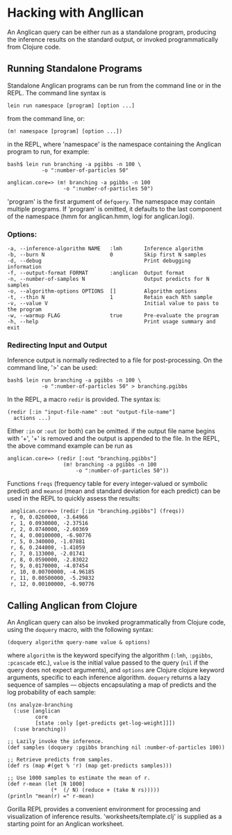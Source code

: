 # Hacking with Angllican

An Anglican query can be either run as a standalone program, producing
the inference results on the standard output, or invoked programmatically
from Clojure code.

## Running Standalone Programs

Standalone Anglican programs can be run from the command line
or in the REPL. The command line syntax is

    lein run namespace [program] [option ...]

from the command line, or:

    (m! namespace [program] [option ...])

in the REPL, where 'namespace' is the namespace containing the
Anglican program to run, for example:

    bash$ lein run branching -a pgibbs -n 100 \
               -o ":number-of-particles 50"

    anglican.core=> (m! branching -a pgibbs -n 100
                      -o ":number-of-particles 50")
               
'program' is the first argument of `defquery`. The namespace
may contain multiple programs. If 'program' is omitted, it defaults
to the last component of the namespace (hmm for anglican.hmm,
logi for anglican.logi).

### Options:

    -a, --inference-algorithm NAME   :lmh       Inference algorithm
    -b, --burn N                     0          Skip first N samples
    -d, --debug                                 Print debugging information
    -f, --output-format FORMAT       :anglican  Output format
    -n, --number-of-samples N                   Output predicts for N samples
    -o, --algorithm-options OPTIONS  []         Algorithm options
    -t, --thin N                     1          Retain each Nth sample
    -v, --value V                               Initial value to pass to the program
    -w, --warmup FLAG                true       Pre-evaluate the program
    -h, --help                                  Print usage summary and exit

### Redirecting Input and Output

Inference output is normally redirected to a file for post-processing. On the
command line, '>' can be used:

    bash$ lein run branching -a pgibbs -n 100 \
               -o ":number-of-particles 50" > branching.pgibbs

In the REPL, a macro `redir` is provided. The syntax is:

    (redir [:in "input-file-name" :out "output-file-name"]
      actions ...)

Either `:in` or `:out` (or both) can be omitted.
if the output file name begins with '+', '+' is removed
and the output is appended to the file. In the REPL, the above
command example can be run as

    anglican.core=> (redir [:out "branching.pgibbs"]
                      (m! branching -a pgibbs -n 100
                          -o ":number-of-particles 50"))

Functions `freqs` (frequency table for every integer-valued or
symbolic predict) and `meansd` (mean and standard deviation for
each predict) can be used in the REPL to quickly assess the
results:

     anglican.core=> (redir [:in "branching.pgibbs"] (freqs))
     r, 0, 0.0260000, -3.64966
     r, 1, 0.0930000, -2.37516
     r, 2, 0.0740000, -2.60369
     r, 4, 0.00100000, -6.90776
     r, 5, 0.340000, -1.07881
     r, 6, 0.244000, -1.41059
     r, 7, 0.133000, -2.01741
     r, 8, 0.0590000, -2.83022
     r, 9, 0.0170000, -4.07454
     r, 10, 0.00700000, -4.96185
     r, 11, 0.00500000, -5.29832
     r, 12, 0.00100000, -6.90776

## Calling Anglican from Clojure

An Anglican query can also be invoked programmatically from
Clojure code, using the `doquery` macro, with the following
syntax:

    (doquery algorithm query-name value & options)

where `algorithm` is the keyword specifying the algorithm (`:lmh`,
`:pgibbs`, `:pcascade` etc.), `value` is the initial value passed to
the query (`nil` if the query does not expect arguments), and
`options` are Clojure clojure keyword arguments, specific to each
inference algorithm.  `doquery` returns a lazy sequence of samples —
objects encapsulating a map of predicts and the log probability of
each sample:

    (ns analyze-branching
      (:use [anglican
             core 
             [state :only [get-predicts get-log-weight]]])
      (:use branching))

    ;; Lazily invoke the inference.
    (def samples (doquery :pgibbs branching nil :number-of-particles 100)) 

	;; Retrieve predicts from samples.
    (def rs (map #(get % 'r) (map get-predicts samples)))

	;; Use 1000 samples to estimate the mean of r.
    (def r-mean (let [N 1000]
                  (*  (/ N) (reduce + (take N rs)))))
    (println "mean(r) =" r-mean)

Gorilla REPL provides a convenient environment for processing
and visualization of inference results. 'worksheets/template.clj'
is supplied as a starting point for an Anglican worksheet.
